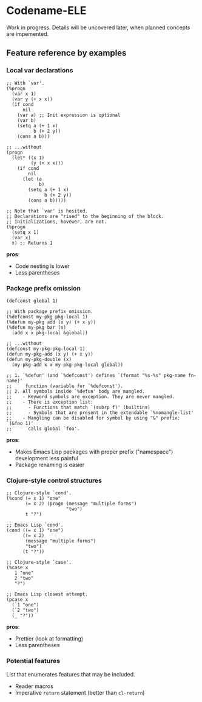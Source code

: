 # Codename-ELE
Work in progress. Details will be uncovered later, when planned concepts are impemented.

## Feature reference by examples

### Local var declarations

```elisp
;; With `var'.
(%progn
  (var x 1)
  (var y (+ x x))
  (if cond
      nil
    (var a) ;; Init expression is optional
    (var b)
    (setq a (+ 1 x)
          b (+ 2 y))
    (cons a b)))

;; ...without
(progn
  (let* ((x 1)
         (y (+ x x)))
    (if cond
        nil
      (let (a
            b)
        (setq a (+ 1 x)
              b (+ 2 y))
        (cons a b)))))

;; Note that `var' is hosited.
;; Declarations are "rised" to the beginning of the block.
;; Initializations, hovewer, are not.
(%progn
  (setq x 1)
  (var x)
  x) ;; Returns 1
```

**pros**:
+ Code nesting is lower
+ Less parentheses

### Package prefix omission

```elisp
(defconst global 1)

;; With package prefix omission.
(%defconst my-pkg pkg-local 1)
(%defun my-pkg add (x y) (+ x y))
(%defun my-pkg bar (x)
  (add x x pkg-local &global))

;; ...without
(defconst my-pkg-pkg-local 1)
(defun my-pkg-add (x y) (+ x y))
(defun my-pkg-double (x)
  (my-pkg-add x x my-pkg-pkg-local global))

;; 1. `%defun' (and `%defconst') defines `(format "%s-%s" pkg-name fn-name)'
;;     function (variable for `%defconst').
;; 2. All symbols inside `%defun' body are mangled.
;;    - Keyword symbols are exception. They are never mangled.
;;    - There is exception list:
;;      - Functions that match `(subrp f)' (builtins)
;;      - Symbols that are present in the extendable `%nomangle-list'
;;    - Mangling can be disabled for symbol by using "&" prefix: `(&foo 1)'
;;      calls global `foo'.
```

**pros**:
+ Makes Emacs Lisp packages with proper prefix ("namespace") development less painful
+ Package renaming is easier

### Clojure-style control structures

```elisp
;; Clojure-style `cond'.
(%cond (= x 1) "one"
       (= x 2) (progn (message "multiple forms")
                      "two")
       t "?")

;; Emacs Lisp `cond'.
(cond ((= x 1) "one")
      ((= x 2)
       (message "multiple forms")
       "two")
      (t "?"))
```

```elisp
;; Clojure-style `case'.
(%case x
   1 "one"
   2 "two"
   "?")

;; Emacs Lisp closest attempt.
(pcase x
  (`1 "one")
  (`2 "two")
  (_ "?"))
```

**pros**:
+ Prettier (look at formatting)
+ Less parentheses

### Potential features

List that enumerates features that may be included.

- Reader macros
- Imperative `return` statement (better than `cl-return`)